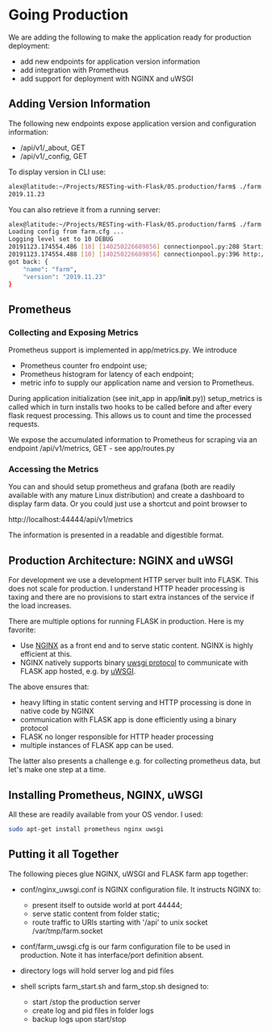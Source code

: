 # Going Production

We are adding the following to make the application ready for production
deployment:

* add new endpoints for application version information
* add integration with Prometheus
* add support for deployment with NGINX and uWSGI

## Adding Version Information

The following new endpoints expose application version and configuration
information:

* /api/v1/_about, GET
* /api/v1/_config, GET

To display version in CLI use:

```bash
alex@latitude:~/Projects/RESTing-with-Flask/05.production/farm$ ./farm --version
2019.11.23
```

You can also retrieve it from a running server:

```bash
alex@latitude:~/Projects/RESTing-with-Flask/05.production/farm$ ./farm get /api/v1/_about
Loading config from farm.cfg ...
Logging level set to 10 DEBUG
20191123.174554.486 [10] [140250226689856] connectionpool.py:208 Starting new HTTP connection (1): 127.0.0.1
20191123.174554.488 [10] [140250226689856] connectionpool.py:396 http://127.0.0.1:44444 "GET /api/v1/_about HTTP/1.1" 200 39
got back: {
    "name": "farm",
    "version": "2019.11.23"
}
```

## Prometheus

### Collecting and Exposing Metrics

Prometheus support is implemented in app/metrics.py.  We introduce

* Prometheus counter fro endpoint use;
* Prometheus histogram for latency of each endpoint;
* metric info to supply our application name and version to Prometheus.

During application initialization (see init_app in app/__init__.py))
setup_metrics is called which in turn installs two hooks to be called before
and after every flask request processing.  This allows us to count and time the
processed requests.

We expose the accumulated information to Prometheus for scraping via an
endpoint /api/v1/metrics, GET - see app/routes.py

### Accessing the Metrics

You can and should setup prometheus and grafana (both are readily available
with any mature Linux distribution) and create a dashboard to display farm
data.  Or you could just use a shortcut and point browser to

 http://localhost:44444/api/v1/metrics

The information is presented in a readable and digestible format.

## Production Architecture: NGINX and uWSGI

For development we use a development HTTP server built into FLASK.  This does
not scale for production.  I understand HTTP header processing is taxing and
there are no provisions to start extra instances of the service if the load
increases.

There are multiple options for running FLASK in production.  Here is my
favorite:

* Use [NGINX](https://www.nginx.com) as a front end and to serve static
content.  NGINX is highly efficient at this.
* NGINX natively supports binary [uwsgi
protocol](https://uwsgi-docs.readthedocs.io/en/latest/Protocol.html) to
communicate with FLASK app hosted, e.g. by
[uWSGI](https://uwsgi-docs.readthedocs.io/en/latest/).

The above ensures that:

* heavy lifting in static content serving and HTTP processing is done in native
code by NGINX
* communication with FLASK app is done efficiently using a binary protocol
* FLASK no longer responsible for HTTP header processing
* multiple instances of FLASK app can be used.

The latter also presents a challenge e.g. for collecting prometheus data, but
let's make one step at a time.

## Installing Prometheus, NGINX, uWSGI

All these are readily available from your OS vendor.  I used:

```bash
sudo apt-get install prometheus nginx uwsgi
```

## Putting it all Together

The following pieces glue NGINX, uWSGI and FLASK farm app together:

* conf/nginx_uwsgi.conf is NGINX configuration file. It instructs NGINX to:
    * present itself to outside world at port 44444;
    * serve static content from folder static;
    * route traffic to URIs starting with '/api' to unix socket
    /var/tmp/farm.socket
    
* conf/farm_uwsgi.cfg is our farm configuration file to be used in production.
Note it has interface/port definition absent.
* directory logs will hold server log and pid files
* shell scripts farm_start.sh and farm_stop.sh designed to:
    * start /stop the production server
    * create log and pid files in folder logs
    * backup logs upon start/stop

